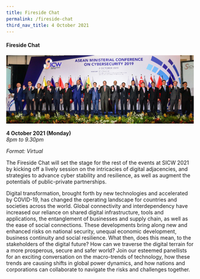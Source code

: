 ```yaml
---
title: Fireside Chat
permalink: /fireside-chat
third_nav_title: 4 October 2021
---
```

#### **Fireside Chat**
![Alt text for image on Isomer site](/images/EventBanner_AMCC.jpg)

**4 October 2021 (Monday)**  
*8pm to 9.30pm*

*Format: Virtual*

The Fireside Chat will set the stage for the rest of the events at SICW 2021 by kicking off a lively session on the intricacies of digital adjacencies, and strategies to advance cyber stability and resilience, as well as augment the potentials of public-private partnerships.

Digital transformation, brought forth by new technologies and accelerated by COVID-19, has changed the operating landscape for countries and societies across the world. Global connectivity and interdependency have increased our reliance on shared digital infrastructure, tools and applications, the entanglement of businesses and supply chain, as well as the ease of social connections. These developments bring along new and enhanced risks on national security, unequal economic development, business continuity and social resilience. What then, does this mean, to the stakeholders of the digital future? How can we traverse the digital terrain for a more prosperous, secure and safer world? Join our esteemed panellists for an exciting conversation on the macro-trends of technology, how these trends are causing shifts in global power dynamics, and how nations and corporations can collaborate to navigate the risks and challenges together.